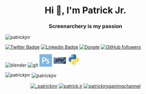 <h1 align="center">Hi 👋, I'm Patrick Jr.</h1>
<h3 align="center">Screenarchery is my passion</h3>

<p align="left"> <img src="https://komarev.com/ghpvc/?username=patrickjnr" alt="patrickjnr" /> </p>

[![Twitter Badge](https://img.shields.io/badge/-@_PatrickJnr-1ca0f1?style=flat-square&labelColor=1ca0f1&logo=twitter&logoColor=white&link=https://twitter.com/_PatrickJnr)](https://twitter.com/_PatrickJnr)
[![Linkedin Badge](https://img.shields.io/badge/-PatrickJnr-blue?style=flat-square&logo=Linkedin&logoColor=white&link=https://www.linkedin.com/in/grimtech/)](https://www.linkedin.com/in/grimtech/)
[![Donate](https://img.shields.io/badge/Support-%24-blue)](https://www.paypal.me/patrickjrc)
[![GitHub followers](https://img.shields.io/github/followers/patrickjnr?label=Follow&style=social)](https://github.com/patrickjnr/?tab=follow)

<p align="left">
<img src="https://download.blender.org/branding/community/blender_community_badge_white.svg" alt="blender" width="40" height="40"/>
<img src="https://www.vectorlogo.zone/logos/git-scm/git-scm-icon.svg" alt="git" width="40" height="40"/>
<img src="https://raw.githubusercontent.com/devicons/devicon/master/icons/photoshop/photoshop-plain.svg" alt="photoshop" width="40" height="40"/>
<img src="https://raw.githubusercontent.com/devicons/devicon/master/icons/php/php-original.svg" alt="php" width="40" height="40"/>
<img src="https://raw.githubusercontent.com/devicons/devicon/master/icons/python/python-original.svg" alt="python" width="40" height="40"/></p>



<p><img align="left" src="https://github-readme-stats.vercel.app/api/top-langs/?username=patrickjnr&layout=compact&hide=html" alt="patrickjnr" /></p>

<p>&nbsp;<img align="center" src="https://github-readme-stats.vercel.app/api?username=patrickjnr&show_icons=true" alt="patrickjnr" /></p>

<p align="center">
<a href="https://twitter.com/_patrickjnr" target="blank"><img align="center" src="https://cdn.jsdelivr.net/npm/simple-icons@3.0.1/icons/twitter.svg" alt="_patrickjnr" height="30" width="30" /></a>
<a href="https://instagram.com/patrick.jr" target="blank"><img align="center" src="https://cdn.jsdelivr.net/npm/simple-icons@3.0.1/icons/instagram.svg" alt="patrick.jr" height="30" width="30" /></a>
<a href="https://www.youtube.com/c/patrickjrsgamingchannel" target="blank"><img align="center" src="https://cdn.jsdelivr.net/npm/simple-icons@3.0.1/icons/youtube.svg" alt="patrickjrsgamingchannel" height="30" width="30" /></a>
</p>
